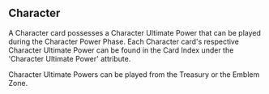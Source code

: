 ## Character

A Character card possesses a Character Ultimate Power that can be played during the Character Power Phase. Each Character card's respective Character Ultimate Power can be found in the Card Index under the 'Character Ultimate Power' attribute.

Character Ultimate Powers can be played from the Treasury or the Emblem Zone.
